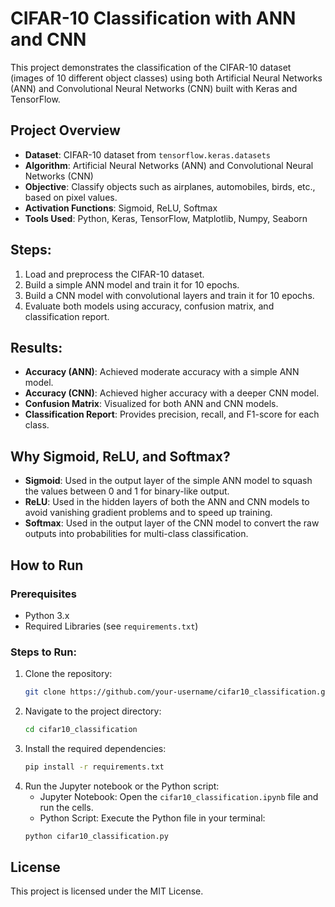 # CIFAR-10 Classification with ANN and CNN

This project demonstrates the classification of the CIFAR-10 dataset (images of 10 different object classes) using both Artificial Neural Networks (ANN) and Convolutional Neural Networks (CNN) built with Keras and TensorFlow.

## Project Overview

- **Dataset**: CIFAR-10 dataset from `tensorflow.keras.datasets`
- **Algorithm**: Artificial Neural Networks (ANN) and Convolutional Neural Networks (CNN)
- **Objective**: Classify objects such as airplanes, automobiles, birds, etc., based on pixel values.
- **Activation Functions**: Sigmoid, ReLU, Softmax
- **Tools Used**: Python, Keras, TensorFlow, Matplotlib, Numpy, Seaborn

## Steps:
1. Load and preprocess the CIFAR-10 dataset.
2. Build a simple ANN model and train it for 10 epochs.
3. Build a CNN model with convolutional layers and train it for 10 epochs.
4. Evaluate both models using accuracy, confusion matrix, and classification report.

## Results:
- **Accuracy (ANN)**: Achieved moderate accuracy with a simple ANN model.
- **Accuracy (CNN)**: Achieved higher accuracy with a deeper CNN model.
- **Confusion Matrix**: Visualized for both ANN and CNN models.
- **Classification Report**: Provides precision, recall, and F1-score for each class.

## Why Sigmoid, ReLU, and Softmax?
- **Sigmoid**: Used in the output layer of the simple ANN model to squash the values between 0 and 1 for binary-like output.
- **ReLU**: Used in the hidden layers of both the ANN and CNN models to avoid vanishing gradient problems and to speed up training.
- **Softmax**: Used in the output layer of the CNN model to convert the raw outputs into probabilities for multi-class classification.

## How to Run

### Prerequisites
- Python 3.x
- Required Libraries (see `requirements.txt`)

### Steps to Run:
1. Clone the repository:
    ```bash
    git clone https://github.com/your-username/cifar10_classification.git
    ```
2. Navigate to the project directory:
    ```bash
    cd cifar10_classification
    ```
3. Install the required dependencies:
    ```bash
    pip install -r requirements.txt
    ```
4. Run the Jupyter notebook or the Python script:
    - Jupyter Notebook: Open the `cifar10_classification.ipynb` file and run the cells.
    - Python Script: Execute the Python file in your terminal:
    ```bash
    python cifar10_classification.py
    ```

## License
This project is licensed under the MIT License.
